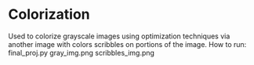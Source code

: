 # Colorization
Used to colorize grayscale images using optimization techniques via another image with colors scribbles on portions of the image. 
How to run:
	final_proj.py gray_img.png scribbles_img.png 
